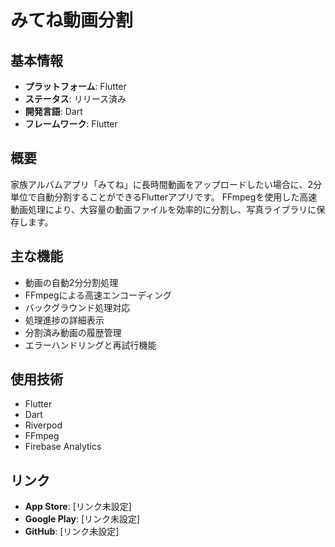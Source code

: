 # みてね動画分割

## 基本情報

- **プラットフォーム**: Flutter
- **ステータス**: リリース済み
- **開発言語**: Dart
- **フレームワーク**: Flutter

## 概要

家族アルバムアプリ「みてね」に長時間動画をアップロードしたい場合に、2分単位で自動分割することができるFlutterアプリです。
FFmpegを使用した高速動画処理により、大容量の動画ファイルを効率的に分割し、写真ライブラリに保存します。

## 主な機能

- 動画の自動2分分割処理
- FFmpegによる高速エンコーディング
- バックグラウンド処理対応
- 処理進捗の詳細表示
- 分割済み動画の履歴管理
- エラーハンドリングと再試行機能

## 使用技術

- Flutter
- Dart
- Riverpod
- FFmpeg
- Firebase Analytics

## リンク

- **App Store**: [リンク未設定]
- **Google Play**: [リンク未設定]
- **GitHub**: [リンク未設定]
